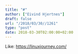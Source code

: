 ```yaml
---
title: "#"
author: ["Eivind Hjertnes"]
draft: false
url: "/2018/03/30//1261"
type: "post"
date: 2018-03-30T02:00:00+02:00
---
```


Like: <https://linuxjourney.com/>
